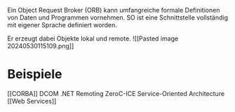Ein Object Request Broker (ORB) kann umfangreiche formale Definitionen von Daten und Programmen vornehmen. SO ist eine Schnittstelle vollständig mit eigener Sprache definiert worden. 

Er erzeugt dabei Objekte lokal und remote.
![[Pasted image 20240530115109.png]]

# Beispiele 
[[CORBA]]
DCOM
.NET Remoting
ZeroC-ICE
Service-Oriented Architecture
[[Web Services]]